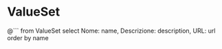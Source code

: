 # ValueSet

<!--
@```
from
	ValueSet
select
	Nome: name,
	URL: url,
	Descrizione: description,
	CodeSystem: compose.include.system
order by name  
```
-->

@```
from
	ValueSet
select
	Nome: name,
	Descrizione: description,
	URL: url
order by
	name 
```
